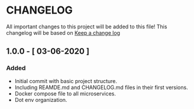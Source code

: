 # CHANGELOG

All important changes to this project will be added to this file! This changelog will be based on [Keep a change log](http://keepachangelog.com/)

## 1.0.0 - [ 03-06-2020 ]

### Added

* Initial commit with basic project structure.
* Including REAMDE.md and CHANGELOG.md files in their first versions.
* Docker compose file to all microservices.
* Dot env organization.
